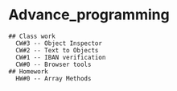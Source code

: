 # Advance_programming

    ## Class work
      CW#3 -- Object Inspector
      CW#2 -- Text to Objects
      CW#1 -- IBAN verification
      CW#0 -- Browser tools
    ## Homework
      HW#0 -- Array Methods
